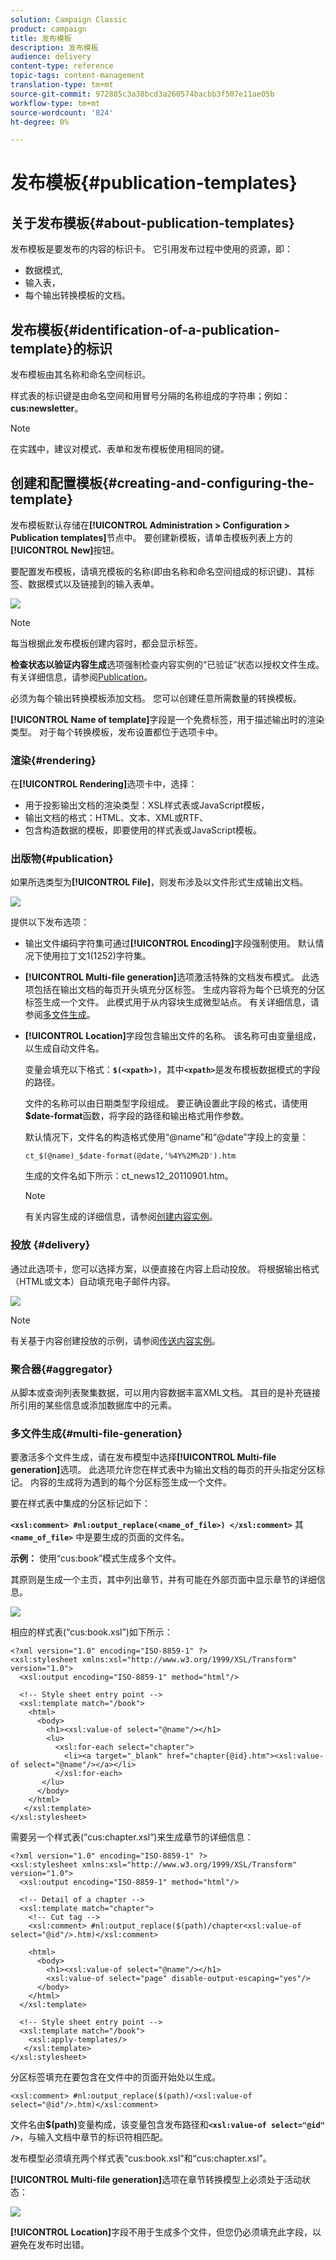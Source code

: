 ```yaml
---
solution: Campaign Classic
product: campaign
title: 发布模板
description: 发布模板
audience: delivery
content-type: reference
topic-tags: content-management
translation-type: tm+mt
source-git-commit: 972885c3a38bcd3a260574bacbb3f507e11ae05b
workflow-type: tm+mt
source-wordcount: '824'
ht-degree: 0%

---
```



# 发布模板{#publication-templates}

## 关于发布模板{#about-publication-templates}

发布模板是要发布的内容的标识卡。 它引用发布过程中使用的资源，即：

* 数据模式,
* 输入表，
* 每个输出转换模板的文档。

## 发布模板{#identification-of-a-publication-template}的标识

发布模板由其名称和命名空间标识。

样式表的标识键是由命名空间和用冒号分隔的名称组成的字符串；例如：**cus:newsletter**。

>[!NOTE]
>
>在实践中，建议对模式、表单和发布模板使用相同的键。

## 创建和配置模板{#creating-and-configuring-the-template}

发布模板默认存储在&#x200B;**[!UICONTROL Administration > Configuration > Publication templates]**&#x200B;节点中。 要创建新模板，请单击模板列表上方的&#x200B;**[!UICONTROL New]**&#x200B;按钮。

要配置发布模板，请填充模板的名称(即由名称和命名空间组成的标识键)、其标签、数据模式以及链接到的输入表单。

![](assets/d_ncs_content_model.png)

>[!NOTE]
>
>每当根据此发布模板创建内容时，都会显示标签。

**检查状态以验证内容生成**&#x200B;选项强制检查内容实例的“已验证”状态以授权文件生成。 有关详细信息，请参阅[Publication](#publication)。

必须为每个输出转换模板添加文档。 您可以创建任意所需数量的转换模板。

**[!UICONTROL Name of template]**&#x200B;字段是一个免费标签，用于描述输出时的渲染类型。 对于每个转换模板，发布设置都位于选项卡中。

### 渲染{#rendering}

在&#x200B;**[!UICONTROL Rendering]**&#x200B;选项卡中，选择：

* 用于投影输出文档的渲染类型：XSL样式表或JavaScript模板，
* 输出文档的格式：HTML、文本、XML或RTF、
* 包含构造数据的模板，即要使用的样式表或JavaScript模板。

### 出版物{#publication}

如果所选类型为&#x200B;**[!UICONTROL File]**，则发布涉及以文件形式生成输出文档。

![](assets/d_ncs_content_model2.png)

提供以下发布选项：

* 输出文件编码字符集可通过&#x200B;**[!UICONTROL Encoding]**&#x200B;字段强制使用。 默认情况下使用拉丁文1(1252)字符集。
* **[!UICONTROL Multi-file generation]**&#x200B;选项激活特殊的文档发布模式。 此选项包括在输出文档的每页开头填充分区标签。 生成内容将为每个已填充的分区标签生成一个文件。 此模式用于从内容块生成微型站点。 有关详细信息，请参阅[多文件生成](#multi-file-generation)。
* **[!UICONTROL Location]**&#x200B;字段包含输出文件的名称。 该名称可由变量组成，以生成自动文件名。

   变量会填充以下格式：**`$(<xpath>)`**，其中&#x200B;**`<xpath>`**&#x200B;是发布模板数据模式的字段的路径。

   文件的名称可以由日期类型字段组成。 要正确设置此字段的格式，请使用&#x200B;**$date-format**&#x200B;函数，将字段的路径和输出格式用作参数。

   默认情况下，文件名的构造格式使用“@name”和“@date”字段上的变量：

   ```
   ct_$(@name)_$date-format(@date,'%4Y%2M%2D').htm
   ```

   生成的文件名如下所示：ct_news12_20110901.htm。

   >[!NOTE]
   >
   >有关内容生成的详细信息，请参阅[创建内容实例](../../delivery/using/using-a-content-template.md#creating-a-content-instance)。

### 投放 {#delivery}

通过此选项卡，您可以选择方案，以便直接在内容上启动投放。 将根据输出格式（HTML或文本）自动填充电子邮件内容。

![](assets/d_ncs_content_model3.png)

>[!NOTE]
>
>有关基于内容创建投放的示例，请参阅[传送内容实例](../../delivery/using/using-a-content-template.md#delivering-a-content-instance)。

### 聚合器{#aggregator}

从脚本或查询列表聚集数据，可以用内容数据丰富XML文档。 其目的是补充链接所引用的某些信息或添加数据库中的元素。

### 多文件生成{#multi-file-generation}

要激活多个文件生成，请在发布模型中选择&#x200B;**[!UICONTROL Multi-file generation]**&#x200B;选项。 此选项允许您在样式表中为输出文档的每页的开头指定分区标记。 内容的生成将为遇到的每个分区标签生成一个文件。

要在样式表中集成的分区标记如下：

**`<xsl:comment> #nl:output_replace(<name_of_file>) </xsl:comment>`** 其 **`<name_of_file>`** 中是要生成的页面的文件名。

**示例：** 使用“cus:book”模式生成多个文件。

其原则是生成一个主页，其中列出章节，并有可能在外部页面中显示章节的详细信息。

![](assets/d_ncs_content_chunk.png)

相应的样式表(“cus:book.xsl”)如下所示：

```
<?xml version="1.0" encoding="ISO-8859-1" ?>
<xsl:stylesheet xmlns:xsl="http://www.w3.org/1999/XSL/Transform" version="1.0">
  <xsl:output encoding="ISO-8859-1" method="html"/>

  <!-- Style sheet entry point -->
  <xsl:template match="/book">
    <html>
      <body>
        <h1><xsl:value-of select="@name"/></h1>
        <lu>
          <xsl:for-each select="chapter">
            <li><a target="_blank" href="chapter{@id}.htm"><xsl:value-of select="@name"/></a></li>  
          </xsl:for-each>
       </lu>
      </body>
    </html>
   </xsl:template>
</xsl:stylesheet>
```

需要另一个样式表(“cus:chapter.xsl”)来生成章节的详细信息：

```
<?xml version="1.0" encoding="ISO-8859-1" ?>
<xsl:stylesheet xmlns:xsl="http://www.w3.org/1999/XSL/Transform" version="1.0">
  <xsl:output encoding="ISO-8859-1" method="html"/>

  <!-- Detail of a chapter -->
  <xsl:template match="chapter">
    <!-- Cut tag -->   
    <xsl:comment> #nl:output_replace($(path)/chapter<xsl:value-of select="@id"/>.htm)</xsl:comment>
    
    <html>
      <body>
        <h1><xsl:value-of select="@name"/></h1>
        <xsl:value-of select="page" disable-output-escaping="yes"/>
      </body>
    </html>
  </xsl:template>

  <!-- Style sheet entry point -->
  <xsl:template match="/book">
    <xsl:apply-templates/>
   </xsl:template>
</xsl:stylesheet>
```

分区标签填充在要包含在文件中的页面开始处以生成。

```
<xsl:comment> #nl:output_replace($(path)/<xsl:value-of select="@id"/>.htm)</xsl:comment>
```

文件名由&#x200B;**$(path)**&#x200B;变量构成，该变量包含发布路径和&#x200B;**`<xsl:value-of select="@id" />`**，与输入文档中章节的标识符相匹配。

发布模型必须填充两个样式表“cus:book.xsl”和“cus:chapter.xsl”。

**[!UICONTROL Multi-file generation]**&#x200B;选项在章节转换模型上必须处于活动状态：

![](assets/d_ncs_content_chunk2.png)

**[!UICONTROL Location]**&#x200B;字段不用于生成多个文件，但您仍必须填充此字段，以避免在发布时出错。
